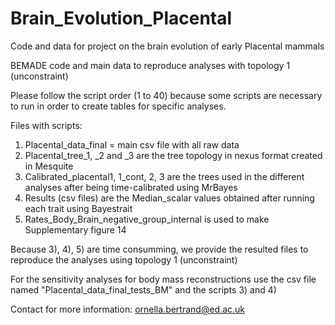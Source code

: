# Brain_Evolution_Placental
Code and data for project on the brain evolution of early Placental mammals

BEMADE code and main data to reproduce analyses with topology 1 (unconstraint)

Please follow the script order (1 to 40) because some scripts are necessary 
to run in order to create tables for specific analyses.

Files with scripts:
1) Placental_data_final = main csv file with all raw data
2) Placental_tree_1, _2 and _3 are the tree topology in nexus format created in Mesquite
3) Calibrated_placental1, 1_cont, 2, 3 are the trees used in the different analyses after
being time-calibrated using MrBayes
4) Results (csv files) are the Median_scalar values obtained after running each trait using
Bayestrait
5) Rates_Body_Brain_negative_group_internal is used to make Supplementary figure 14

Because 3), 4), 5) are time consumming, we provide the resulted files to reproduce the 
analyses using topology 1 (unconstraint)

For the sensitivity analyses for body mass reconstructions use
the csv file named "Placental_data_final_tests_BM" and the scripts 3) and 4) 

Contact for more information: ornella.bertrand@ed.ac.uk

